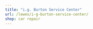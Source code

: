 ```yaml
---
title: "i.g. Burton Service Center"
url: /lewes/i-g-burton-service-center/
shop: car repair
---
```

